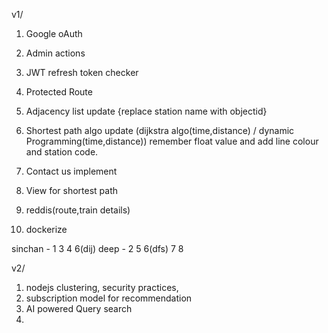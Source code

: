 v1/
1. Google oAuth
2. Admin actions
3. JWT refresh token checker
4. Protected Route
5. Adjacency list update {replace station name with objectid}
6. Shortest path algo update (dijkstra algo(time,distance) / dynamic Programming(time,distance)) remember float value and add line colour and station code. 

7. Contact us implement
8. View for shortest path
9. reddis(route,train details)
10. dockerize 

sinchan - 1 3 4 6(dij)
deep - 2 5 6(dfs) 7 8


v2/
1. nodejs clustering, security practices,
2. subscription model for recommendation
3. AI powered Query search
4. 